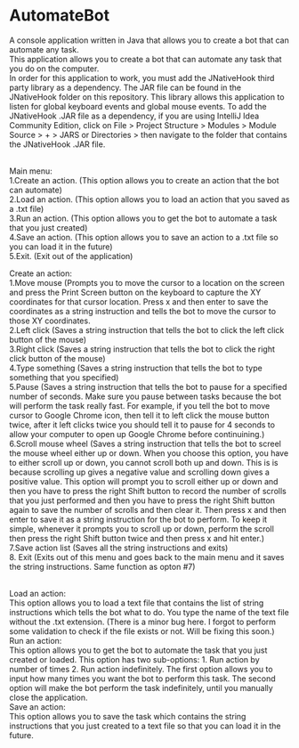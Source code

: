 # AutomateBot
A console application written in Java that allows you to create a bot that can automate any task.
<br>
This application allows you to create a bot that can automate any task that you do on the computer. 
<br>
In order for this application to work, you must add the JNativeHook third party library as a dependency. The JAR file can be found in the JNativeHook folder on this repository. This library allows this application to listen for global keyboard events and global mouse events. To add the JNativeHook .JAR file as a dependency, if you are using IntelliJ Idea Community Edition, click on File > Project Structure > Modules > Module Source > + > JARS or Directories > then navigate to the folder that contains the JNativeHook .JAR file.

<br>
Main menu:
<br>
1.Create an action. (This option allows you to create an action that the bot can automate)
<br>
2.Load an action. (This option allows you to load an action that you saved as a .txt file)
<br>
3.Run an action. (This option allows you to get the bot to automate a task that you just created)
<br>
4.Save an action. (This option allows you to save an action to a .txt file so you can load it in the future)
<br>
5.Exit. (Exit out of the application)

<br>

Create an action:
<br>
1.Move mouse (Prompts you to move the cursor to a location on the screen and press the Print Screen button on the keyboard to capture the XY coordinates for that cursor location. Press x and then enter to save the coordinates as a string instruction and tells the bot to move the cursor to those XY coordinates.
<br>
2.Left click (Saves a string instruction that tells the bot to click the left click button of the mouse)
<br>
3.Right click (Saves a string instruction that tells the bot to click the right click button of the mouse)
<br>
4.Type something (Saves a string instruction that tells the bot to type something that you specified)
<br>
5.Pause (Saves a string instruction that tells the bot to pause for a specified number of seconds. Make sure you pause between tasks because the bot will perform the task really fast. For example, if you tell the bot to move cursor to Google Chrome icon, then tell it to left click the mouse button twice, after it left clicks twice you should tell it to pause for 4 seconds to allow your computer to open up Google Chrome before continuining.)
<br>
6.Scroll mouse wheel (Saves a string instruction that tells the bot to screel the mouse wheel either up or down. When you choose this option, you have to either scroll up or down, you cannot scroll both up and down. This is is because scrolling up gives a negative value and scrolling down gives a positive value. This option will prompt you to scroll either up or down and then you have to press the right Shift button to record the number of scrolls that you just performed and then you have to press the right Shift button again to save the number of scrolls and then clear it. Then press x and then enter to save it as a string instruction for the bot to perform. To keep it simple, whenever it prompts you to scroll up or down, perform the scroll then press the right Shift button twice and then press x and hit enter.)
<br>
7.Save action list (Saves all the string instructions and exits)
<br>
8. Exit (Exits out of this menu and goes back to the main menu and it saves the string instructions. Same function as opton #7)

<br>
Load an action:
<br>
This option allows you to load a text file that contains the list of string instructions which tells the bot what to do. You type the name of the text file without the .txt extension. (There is a minor bug here. I forgot to perform some validation to check if the file exists or not. Will be fixing this soon.)
<br>
Run an action:
<br>
This option allows you to get the bot to automate the task that you just created or loaded. This option has two sub-options: 1. Run action by number of times 2. Run action indefinitely. The first option allows you to input how many times you want the bot to perform this task. The second option will make the bot perform the task indefinitely, until you manually close the application.
<br>
Save an action:
<br>
This option allows you to save the task which contains the string instructions that you just created to a text file so that you can load it in the future.



  
